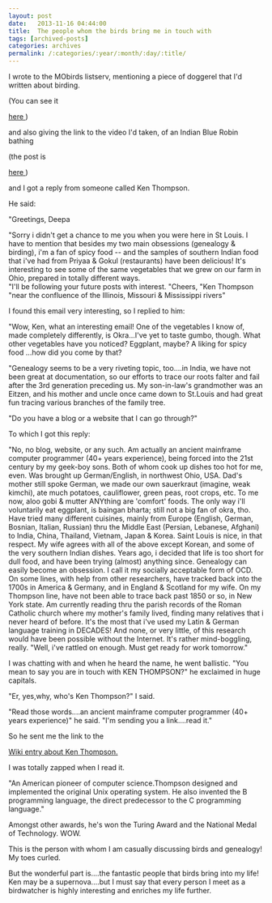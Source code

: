 ```yaml
---
layout: post
date:	2013-11-16 04:44:00
title:  The people whom the birds bring me in touch with
tags: [archived-posts]
categories: archives
permalink: /:categories/:year/:month/:day/:title/
---
```

I wrote to the MObirds listserv, mentioning a piece of doggerel that I'd written about birding.

(You can see it 

<a href="http://deponti.livejournal.com/966292.html"> here </a>)

and also giving the link to the video I'd taken, of an Indian Blue Robin bathing

(the post is 

<a href="http://deponti.livejournal.com/1032075.html"> here </a>)

and I got a reply from someone called Ken Thompson.

He said:

"Greetings, Deepa

"Sorry i didn't get a chance to me you when you were here in St Louis.  I have to mention that besides my two main obsessions (genealogy  & birding), i'm a fan of spicy food -- and the samples of southern Indian food that i've had from Priyaa & Gokul (restaurants) have been delicious!  It's interesting to see some of the same vegetables that we grew on our farm in Ohio, prepared in totally different ways.  
"I'll be following your future posts with interest.
"Cheers,
"Ken Thompson
"near the confluence of the Illinois, Missouri & Mississippi rivers"

I found this email very interesting, so I replied to him:

"Wow, Ken, what an interesting email! One of the vegetables I know of, made completely differently, is Okra...I've yet to taste gumbo, though.  What other vegetables have you noticed? Eggplant, maybe? A liking for spicy food ...how did you come by that?  

"Genealogy seems to be a very riveting topic, too....in India, we have not been great at documentation, so our efforts to trace our roots falter and fail after the 3rd generation preceding us. My son-in-law's grandmother was an Eitzen, and his mother and uncle once came down to St.Louis and had great fun tracing various branches of the family tree. 

"Do you have a blog or a website that I can go through?"

To which I got this reply:

"No, no blog, website, or any such.  Am actually an ancient mainframe computer programmer (40+ years experience), being forced into the 21st century by my geek-boy sons.  Both of whom cook up dishes too hot for me, even.  Was brought up German/English, in northwest Ohio, USA.  Dad's mother still spoke German, we made our own sauerkraut (imagine, weak kimchi), ate much potatoes, cauliflower, green peas, root crops, etc.  To me now, aloo gobi & mutter ANYthing are 'comfort' foods.  The only way i'll voluntarily eat eggplant, is baingan bharta; still not a big fan of okra, tho.  Have tried many different cuisines, mainly from Europe (English, German, Bosnian, Italian, Russian) thru the Middle East (Persian, Lebanese, Afghani) to India, China, Thailand, Vietnam, Japan & Korea.  Saint Louis is nice, in that respect.  My wife agrees with all of the above except Korean, and some of the very southern Indian dishes.  Years ago, i decided that life is too short for dull food, and have been trying (almost) anything since.
Genealogy can easily become an obsession.  I call it my socially acceptable form of OCD.  On some lines, with help from other researchers, have tracked back into the 1700s in America & Germany, and in England & Scotland for my wife.  On my Thompson line, have not been able to trace back past 1850 or so, in New York state.  Am currently reading thru the parish records of the Roman Catholic church where my mother's family lived, finding many relatives that i never heard of before.  It's the most that i've used my Latin & German language training in DECADES!  And none, or very little, of this research would have been possible without the Internet.  It's rather mind-boggling, really.
"Well, i've rattled on enough.  Must get ready for work tomorrow."

I was chatting with <lj user="prashanthchengi"> and when he heard the name, he went ballistic. "You mean to say you are in touch with KEN THOMPSON?" he exclaimed in huge capitals.

"Er, yes,why, who's Ken Thompson?" I said.

"Read those words....an ancient mainframe computer programmer (40+ years experience)" he said. "I'm sending you a link....read it."

So he sent me the link to the 

<a href="http://en.wikipedia.org/wiki/Ken_Thompson"> Wiki entry about Ken Thompson. </a>

I was totally zapped when I read it.

"An American pioneer of computer science.Thompson designed and implemented the original Unix operating system. He also invented the B programming language, the direct predecessor to the C programming language."

Amongst other awards, he's won the Turing Award and the National Medal of Technology. WOW.

This is the person with whom I am casually discussing birds and genealogy! My toes curled.

But the wonderful part is....the fantastic people that birds bring into my life! Ken may be a supernova....but I must say that every person I meet as a birdwatcher is highly interesting and enriches my life further.
